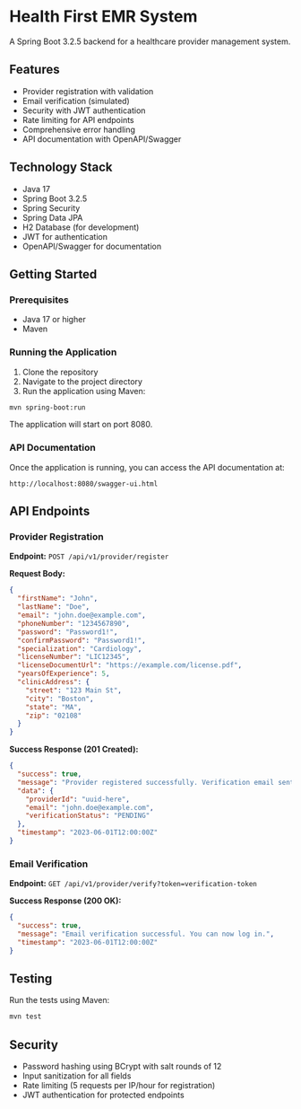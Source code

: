 # Health First EMR System

A Spring Boot 3.2.5 backend for a healthcare provider management system.

## Features

- Provider registration with validation
- Email verification (simulated)
- Security with JWT authentication
- Rate limiting for API endpoints
- Comprehensive error handling
- API documentation with OpenAPI/Swagger

## Technology Stack

- Java 17
- Spring Boot 3.2.5
- Spring Security
- Spring Data JPA
- H2 Database (for development)
- JWT for authentication
- OpenAPI/Swagger for documentation

## Getting Started

### Prerequisites

- Java 17 or higher
- Maven

### Running the Application

1. Clone the repository
2. Navigate to the project directory
3. Run the application using Maven:

```bash
mvn spring-boot:run
```

The application will start on port 8080.

### API Documentation

Once the application is running, you can access the API documentation at:

```
http://localhost:8080/swagger-ui.html
```

## API Endpoints

### Provider Registration

**Endpoint:** `POST /api/v1/provider/register`

**Request Body:**
```json
{
  "firstName": "John",
  "lastName": "Doe",
  "email": "john.doe@example.com",
  "phoneNumber": "1234567890",
  "password": "Password1!",
  "confirmPassword": "Password1!",
  "specialization": "Cardiology",
  "licenseNumber": "LIC12345",
  "licenseDocumentUrl": "https://example.com/license.pdf",
  "yearsOfExperience": 5,
  "clinicAddress": {
    "street": "123 Main St",
    "city": "Boston",
    "state": "MA",
    "zip": "02108"
  }
}
```

**Success Response (201 Created):**
```json
{
  "success": true,
  "message": "Provider registered successfully. Verification email sent.",
  "data": {
    "providerId": "uuid-here",
    "email": "john.doe@example.com",
    "verificationStatus": "PENDING"
  },
  "timestamp": "2023-06-01T12:00:00Z"
}
```

### Email Verification

**Endpoint:** `GET /api/v1/provider/verify?token=verification-token`

**Success Response (200 OK):**
```json
{
  "success": true,
  "message": "Email verification successful. You can now log in.",
  "timestamp": "2023-06-01T12:00:00Z"
}
```

## Testing

Run the tests using Maven:

```bash
mvn test
```

## Security

- Password hashing using BCrypt with salt rounds of 12
- Input sanitization for all fields
- Rate limiting (5 requests per IP/hour for registration)
- JWT authentication for protected endpoints 